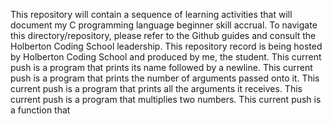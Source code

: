 This repository will contain a sequence of learning activities that will document my C programming language beginner skill accrual.
To navigate this directory/repository, please refer to the Github guides and consult the Holberton Coding School leadership. 
This repository record is being hosted by Holberton Coding School and produced by me, the student.
This current push is a program that prints its name followed by a newline. 
This current push is a program that prints the number of arguments passed onto it.
This current push is a program that prints all the arguments it receives. 
This current push is a program that multiplies two numbers. 
This current push is a function that 

